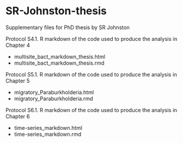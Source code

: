 # SR-Johnston-thesis
Supplementary files for PhD thesis by SR Johnston

Protocol S4.1. R markdown of the code used to produce the analysis in Chapter 4
- multisite_bact_markdown_thesis.html
- multisite_bact_markdown_thesis.rmd

Protocol S5.1. R markdown of the code used to produce the analysis in Chapter 5
- migratory_Paraburkholderia.html
- migratory_Paraburkholderia.rmd

Protocol S6.1. R markdown of the code used to produce the analysis in Chapter 6
- time-series_markdown.html
- time-series_markdown.rmd
